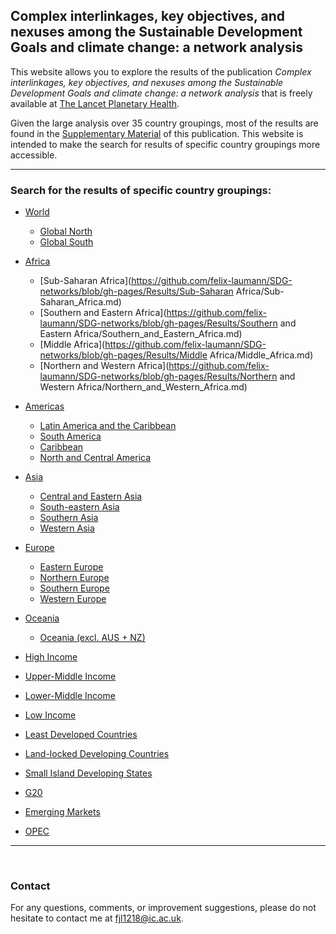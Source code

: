 ## Complex interlinkages, key objectives, and nexuses among the Sustainable Development Goals and climate change: a network analysis

This website allows you to explore the results of the publication *Complex interlinkages, key objectives, and nexuses among the Sustainable Development Goals and climate change: a network analysis* that is freely available at [The Lancet Planetary Health](https://www.thelancet.com/journals/lanplh/article/PIIS2542-5196(22)00070-5/fulltext).

Given the large analysis over 35 country groupings, most of the results are found in the [Supplementary Material](https://www.thelancet.com/journals/lanplh/article/PIIS2542-5196(22)00070-5/fulltext#supplementaryMaterial) of this publication. This website is intended to make the search for results of specific country groupings more accessible.

---

### Search for the results of specific country groupings:

- [World]()
    - [Global North]()
    - [Global South]()

- [Africa](https://github.com/felix-laumann/SDG-networks/blob/gh-pages/Results/Africa/Africa.md)
    - [Sub-Saharan Africa](https://github.com/felix-laumann/SDG-networks/blob/gh-pages/Results/Sub-Saharan Africa/Sub-Saharan_Africa.md)
    - [Southern and Eastern Africa](https://github.com/felix-laumann/SDG-networks/blob/gh-pages/Results/Southern and Eastern Africa/Southern_and_Eastern_Africa.md)
    - [Middle Africa](https://github.com/felix-laumann/SDG-networks/blob/gh-pages/Results/Middle Africa/Middle_Africa.md)
    - [Northern and Western Africa](https://github.com/felix-laumann/SDG-networks/blob/gh-pages/Results/Northern and Western Africa/Northern_and_Western_Africa.md)

- [Americas](https://github.com/felix-laumann/SDG-networks/blob/gh-pages/Results/Americas/Americas.md) 
    - [Latin America and the Caribbean](https://github.com/felix-laumann/SDG-networks/blob/gh-pages/Results/Africa/Africa.md)
    - [South America](https://github.com/felix-laumann/SDG-networks/blob/gh-pages/Results/Africa/Africa.md)
    - [Caribbean](https://github.com/felix-laumann/SDG-networks/blob/gh-pages/Results/Africa/Africa.md)
    - [North and Central America](https://github.com/felix-laumann/SDG-networks/blob/gh-pages/Results/Africa/Africa.md)
    
- [Asia](https://github.com/felix-laumann/SDG-networks/blob/gh-pages/Results/Africa/Africa.md)
    - [Central and Eastern Asia](https://github.com/felix-laumann/SDG-networks/blob/gh-pages/Results/Africa/Africa.md)
    - [South-eastern Asia](https://github.com/felix-laumann/SDG-networks/blob/gh-pages/Results/Africa/Africa.md)
    - [Southern Asia](https://github.com/felix-laumann/SDG-networks/blob/gh-pages/Results/Africa/Africa.md)
    - [Western Asia](https://github.com/felix-laumann/SDG-networks/blob/gh-pages/Results/Africa/Africa.md)
    
- [Europe](https://github.com/felix-laumann/SDG-networks/blob/gh-pages/Results/Africa/Africa.md)
    - [Eastern Europe](https://github.com/felix-laumann/SDG-networks/blob/gh-pages/Results/Africa/Africa.md)
    - [Northern Europe](https://github.com/felix-laumann/SDG-networks/blob/gh-pages/Results/Africa/Africa.md)
    - [Southern Europe](https://github.com/felix-laumann/SDG-networks/blob/gh-pages/Results/Africa/Africa.md)
    - [Western Europe](https://github.com/felix-laumann/SDG-networks/blob/gh-pages/Results/Africa/Africa.md)

- [Oceania](https://github.com/felix-laumann/SDG-networks/blob/gh-pages/Results/Africa/Africa.md)
    - [Oceania (excl. AUS + NZ)](https://github.com/felix-laumann/SDG-networks/blob/gh-pages/Results/Africa/Africa.md)

- [High Income](https://github.com/felix-laumann/SDG-networks/blob/gh-pages/Results/Africa/Africa.md)
- [Upper-Middle Income](https://github.com/felix-laumann/SDG-networks/blob/gh-pages/Results/Africa/Africa.md)
- [Lower-Middle Income](https://github.com/felix-laumann/SDG-networks/blob/gh-pages/Results/Africa/Africa.md)
- [Low Income](https://github.com/felix-laumann/SDG-networks/blob/gh-pages/Results/Africa/Africa.md)

- [Least Developed Countries](https://github.com/felix-laumann/SDG-networks/blob/gh-pages/Results/Africa/Africa.md)
- [Land-locked Developing Countries](https://github.com/felix-laumann/SDG-networks/blob/gh-pages/Results/Africa/Africa.md)
- [Small Island Developing States](https://github.com/felix-laumann/SDG-networks/blob/gh-pages/Results/Africa/Africa.md)
- [G20](https://github.com/felix-laumann/SDG-networks/blob/gh-pages/Results/Africa/Africa.md)
- [Emerging Markets](https://github.com/felix-laumann/SDG-networks/blob/gh-pages/Results/Africa/Africa.md)
- [OPEC](https://github.com/felix-laumann/SDG-networks/blob/gh-pages/Results/Africa/Africa.md)


---





<br>


### Contact

For any questions, comments, or improvement suggestions, please do not hesitate to contact me at [fjl1218@ic.ac.uk](mailto:fjl1218@ic.ac.uk).
